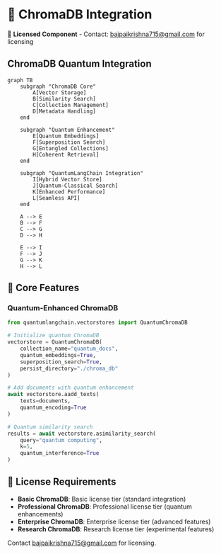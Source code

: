 # 🔗 ChromaDB Integration

🔐 **Licensed Component** - Contact: [bajpaikrishna715@gmail.com](mailto:bajpaikrishna715@gmail.com) for licensing

## ChromaDB Quantum Integration

```mermaid
graph TB
    subgraph "ChromaDB Core"
        A[Vector Storage]
        B[Similarity Search]
        C[Collection Management]
        D[Metadata Handling]
    end
    
    subgraph "Quantum Enhancement"
        E[Quantum Embeddings]
        F[Superposition Search]
        G[Entangled Collections]
        H[Coherent Retrieval]
    end
    
    subgraph "QuantumLangChain Integration"
        I[Hybrid Vector Store]
        J[Quantum-Classical Search]
        K[Enhanced Performance]
        L[Seamless API]
    end
    
    A --> E
    B --> F
    C --> G
    D --> H
    
    E --> I
    F --> J
    G --> K
    H --> L
```

## 🌟 Core Features

### Quantum-Enhanced ChromaDB

```python
from quantumlangchain.vectorstores import QuantumChromaDB

# Initialize quantum ChromaDB
vectorstore = QuantumChromaDB(
    collection_name="quantum_docs",
    quantum_embeddings=True,
    superposition_search=True,
    persist_directory="./chroma_db"
)

# Add documents with quantum enhancement
await vectorstore.aadd_texts(
    texts=documents,
    quantum_encoding=True
)

# Quantum similarity search
results = await vectorstore.asimilarity_search(
    query="quantum computing",
    k=5,
    quantum_interference=True
)
```

## 🔐 License Requirements

- **Basic ChromaDB**: Basic license tier (standard integration)
- **Professional ChromaDB**: Professional license tier (quantum enhancements)
- **Enterprise ChromaDB**: Enterprise license tier (advanced features)
- **Research ChromaDB**: Research license tier (experimental features)

Contact [bajpaikrishna715@gmail.com](mailto:bajpaikrishna715@gmail.com) for licensing.
